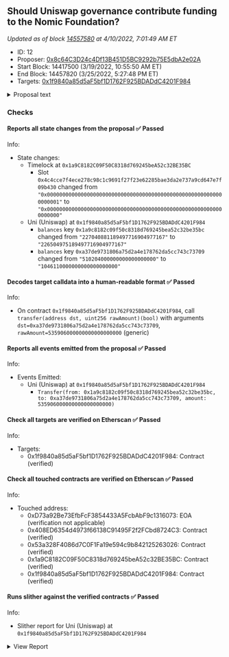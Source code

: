 ## Should Uniswap governance contribute funding to the Nomic Foundation?

_Updated as of block [14557580](https://etherscan.io/block/14557580) at 4/10/2022, 7:01:49 AM ET_

- ID: 12
- Proposer: [0x8c64C3D24c4Df13B451D5BC9292b75E5dbA2e02A](https://etherscan.io/address/0x8c64C3D24c4Df13B451D5BC9292b75E5dbA2e02A)
- Start Block: 14417500 (3/19/2022, 10:55:50 AM ET)
- End Block: 14457820 (3/25/2022, 5:27:48 PM ET)
- Targets: [0x1f9840a85d5aF5bf1D1762F925BDADdC4201F984](https://etherscan.io/address/0x1f9840a85d5aF5bf1D1762F925BDADdC4201F984#code)

<details>
  <summary>Proposal text</summary>

> # Should Uniswap governance contribute funding to the Nomic Foundation?
> 
> ## **Summary**
> 
> * Nomic Labs, the team behind Hardhat, has become the Nomic Foundation, a non-profit organization dedicated to Ethereum. Our mission is to empower developers to decentralize the world.
> * The Nomic Foundation’s work will be focused on Ethereum’s developer platform with the objective of achieving a world-class developer experience, and generally improving Ethereum’s public goods support structures.
> * [Hardhat](https://hardhat.org/) is the de facto standard developer tool used to build Ethereum software, with more than 23000 Github repositories using it and tens of thousands of active users. Prominent teams relying on it include ENS, Uniswap, Optimism, OpenZeppelin, Aave, Balancer, Chainlink, Synthetix, and many more leading teams.
> * The new foundation will expand the Hardhat suite of tools and, most importantly, build long-term infrastructure to catalyze organic growth in the Ethereum tooling ecosystem, decreasing Ethereum’s dependence on any one organization to build and maintain core development platform components.
> * Seeking $30m in total funding from the ecosystem. Donations of $15M already secured by the Ethereum Foundation, Vitalik Buterin, Coinbase, a16z, The Graph, Polygon, Chainlink, a16z, and Kaszek Ventures.
> * **We’re proposing to Uniswap Governance to make a contribution of $5m to the Nomic Foundation to support its mission.**
> 
> ## **Funding**
> 
> The Nomic Foundation aims to benefit the entire Ethereum ecosystem, which is why we’re fundraising across multiple organizations and individuals within it.
> The Ethereum Foundation is leading this round of contributions with $8M, alongside contributions from Vitalik Buterin, Coinbase, Consensys, The Graph, Polygon, Chainlink, Gnosis, a16z, a_capital, and Kaszek Ventures. These donors make up $15M, and we’re aiming to raise $15M more.
> 
> ## **Why Uniswap?**
> 
> Generally, we think that allocating capital to the Nomic Foundation makes strategic sense for any protocol treasury that is aligned long term with the growth of Ethereum, and we’ve approached and will continue approaching several protocols.
> Currently, Uniswap [is built using Hardhat](https://github.com/Uniswap/v3-core/blob/main/hardhat.config.ts). While this is a signal of Hardhat’s value, the projects that the Nomic Foundation will deliver will create more value not just for Uniswap, but for the entire ecosystem. We’ll provide services to the Ethereum community that will:
> 
> 1. Continue the maintenance of critical infrastructure used to build most protocols (Hardhat).
> 2. Increase developer productivity for every team in the ecosystem.
> 3. Accelerate developer onboarding to Ethereum, increasing the size of the experienced engineering hiring pool and making time-to-productivity shorter for new hires.
> 4. Accelerate the pace of innovation and the number of products being built.
> 5. Increase market volume driven by new users and new products.
> 
> We believe this grows the market for everyone, including Uniswap, and we’d love to have the **Uniswap DAO contribute $5m in funding to this community effort** .
> 
</details>

### Checks
#### Reports all state changes from the proposal ✅ Passed
  




Info:
- State changes:
    - Timelock at `0x1a9C8182C09F50C8318d769245beA52c32BE35BC`
        - Slot `0x4c4cce7f4ece278c98c1c9691f27f23e62285bae3da2e737a9cd647e7f09b430` changed from `"0x0000000000000000000000000000000000000000000000000000000000000001"` to `"0x0000000000000000000000000000000000000000000000000000000000000000"`
    - Uni (Uniswap) at `0x1f9840a85d5aF5bf1D1762F925BDADdC4201F984`
        - `balances` key `0x1a9c8182c09f50c8318d769245bea52c32be35bc` changed from `"227040881189497716904977167"` to `"226504975189497716904977167"`
        - `balances` key `0xa37de9731806a75d2a4e178762da5cc743c73709` changed from `"510204000000000000000000"` to `"1046110000000000000000000"`

#### Decodes target calldata into a human-readable format ✅ Passed
  




Info:
- On contract `0x1f9840a85d5aF5bf1D1762F925BDADdC4201F984`, call `transfer(address dst, uint256 rawAmount)(bool)` with arguments `dst=0xa37de9731806a75d2a4e178762da5cc743c73709`, `rawAmount=535906000000000000000000` (generic)

#### Reports all events emitted from the proposal ✅ Passed
  




Info:
- Events Emitted:
    - Uni (Uniswap) at `0x1f9840a85d5aF5bf1D1762F925BDADdC4201F984`
        - `Transfer(from: 0x1a9c8182c09f50c8318d769245bea52c32be35bc, to: 0xa37de9731806a75d2a4e178762da5cc743c73709, amount: 535906000000000000000000)`

#### Check all targets are verified on Etherscan ✅ Passed
  




Info:
- Targets:
    - 0x1f9840a85d5aF5bf1D1762F925BDADdC4201F984: Contract (verified)

#### Check all touched contracts are verified on Etherscan ✅ Passed
  




Info:
- Touched address:
    - 0xD73a92Be73EfbFcF3854433A5FcbAbF9c1316073: EOA (verification not applicable)
    - 0x408ED6354d4973f66138C91495F2f2FCbd8724C3: Contract (verified)
    - 0x53a328F4086d7C0F1Fa19e594c9b842125263026: Contract (verified)
    - 0x1a9C8182C09F50C8318d769245beA52c32BE35BC: Contract (verified)
    - 0x1f9840a85d5aF5bf1D1762F925BDADdC4201F984: Contract (verified)

#### Runs slither against the verified contracts ✅ Passed
  




Info:
- Slither report for Uni (Uniswap) at `0x1f9840a85d5aF5bf1D1762F925BDADdC4201F984`

<details>
<summary>View Report</summary>

```
Compilation warnings/errors on ./Uni.sol:
./Uni.sol:6:1: Warning: Experimental features are turned on. Do not use experimental features on live deployments.
pragma experimental ABIEncoderV2;
^-------------------------------^

[93m
Uni._writeCheckpoint(address,uint32,uint96,uint96) (Uni.sol#543-554) uses a dangerous strict equality:
	- nCheckpoints > 0 && checkpoints[delegatee][nCheckpoints - 1].fromBlock == blockNumber (Uni.sol#546)
Reference: https://github.com/crytic/slither/wiki/Detector-Documentation#dangerous-strict-equalities[0m
[92m
Uni.constructor(address,address,uint256).minter_ (Uni.sol#272) lacks a zero-check on :
		- minter = minter_ (Uni.sol#277)
Uni.setMinter(address).minter_ (Uni.sol#286) lacks a zero-check on :
		- minter = minter_ (Uni.sol#289)
Reference: https://github.com/crytic/slither/wiki/Detector-Documentation#missing-zero-address-validation[0m
[92m
Uni.constructor(address,address,uint256) (Uni.sol#272-280) uses timestamp for comparisons
	Dangerous comparisons:
	- require(bool,string)(mintingAllowedAfter_ >= block.timestamp,Uni::constructor: minting can only begin after deployment) (Uni.sol#273)
Uni.mint(address,uint256) (Uni.sol#297-316) uses timestamp for comparisons
	Dangerous comparisons:
	- require(bool,string)(block.timestamp >= mintingAllowedAfter,Uni::mint: minting not allowed yet) (Uni.sol#299)
Uni.permit(address,address,uint256,uint256,uint8,bytes32,bytes32) (Uni.sol#360-379) uses timestamp for comparisons
	Dangerous comparisons:
	- require(bool,string)(now <= deadline,Uni::permit: signature expired) (Uni.sol#374)
Uni.delegateBySig(address,uint256,uint256,uint8,bytes32,bytes32) (Uni.sol#442-451) uses timestamp for comparisons
	Dangerous comparisons:
	- require(bool,string)(now <= expiry,Uni::delegateBySig: signature expired) (Uni.sol#449)
Reference: https://github.com/crytic/slither/wiki/Detector-Documentation#block-timestamp[0m
[92m
Uni.getChainId() (Uni.sol#577-581) uses assembly
	- INLINE ASM (Uni.sol#579)
Reference: https://github.com/crytic/slither/wiki/Detector-Documentation#assembly-usage[0m
[92m
SafeMath.add(uint256,uint256,string) (Uni.sol#48-53) is never used and should be removed
SafeMath.mod(uint256,uint256) (Uni.sol#172-174) is never used and should be removed
SafeMath.mod(uint256,uint256,string) (Uni.sol#187-190) is never used and should be removed
SafeMath.mul(uint256,uint256,string) (Uni.sol#112-124) is never used and should be removed
SafeMath.sub(uint256,uint256) (Uni.sol#63-65) is never used and should be removed
SafeMath.sub(uint256,uint256,string) (Uni.sol#75-80) is never used and should be removed
Reference: https://github.com/crytic/slither/wiki/Detector-Documentation#dead-code[0m
[92m
Constant Uni.minimumTimeBetweenMints (Uni.sol#213) is not in UPPER_CASE_WITH_UNDERSCORES
Constant Uni.mintCap (Uni.sol#216) is not in UPPER_CASE_WITH_UNDERSCORES
Reference: https://github.com/crytic/slither/wiki/Detector-Documentation#conformance-to-solidity-naming-conventions[0m
[92m
delegate(address) should be declared external:
	- Uni.delegate(address) (Uni.sol#429-431)
delegateBySig(address,uint256,uint256,uint8,bytes32,bytes32) should be declared external:
	- Uni.delegateBySig(address,uint256,uint256,uint8,bytes32,bytes32) (Uni.sol#442-451)
getPriorVotes(address,uint256) should be declared external:
	- Uni.getPriorVotes(address,uint256) (Uni.sol#470-502)
Reference: https://github.com/crytic/slither/wiki/Detector-Documentation#public-function-that-could-be-declared-external[0m
. analyzed (2 contracts with 77 detectors), 19 result(s) found
```

</details>


